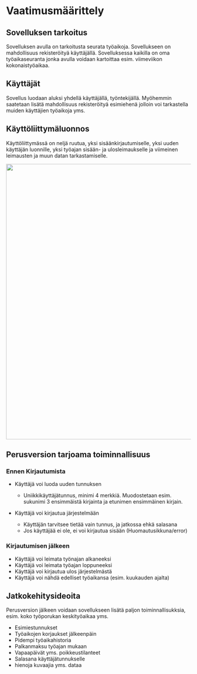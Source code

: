 # Vaatimusmäärittely

## Sovelluksen tarkoitus

Sovelluksen avulla on tarkoitusta seurata työaikoja. Sovellukseen on mahdollisuus rekisteröityä käyttäjällä. Sovelluksessa kaikilla on oma työaikaseuranta jonka avulla voidaan kartoittaa esim. viimeviikon kokonaistyöaikaa.

## Käyttäjät

Sovellus luodaan aluksi yhdellä käyttäjällä, työntekijällä. Myöhemmin saatetaan lisätä mahdollisuus rekisteröityä esimiehenä jolloin voi tarkastella muiden käyttäjien työaikoja yms.

## Käyttöliittymäluonnos

Käyttöliittymässä on neljä ruutua, yksi sisäänkirjautumiselle, yksi uuden käyttäjän luonnille, yksi työajan sisään- ja ulosleimaukselle ja viimeinen leimausten ja muun datan tarkastamiselle.

<img src="https://github.com/sppirtti/ot2018/blob/master/Dokumentaatio/k%C3%A4ytt%C3%B6liittym%C3%A4%20esim.png" width="750">

## Perusversion tarjoama toiminnallisuus

### Ennen Kirjautumista

- Käyttäjä voi luoda uuden tunnuksen
  - Uniikkikäyttäjätunnus, minimi 4 merkkiä. Muodostetaan esim. sukunimi 3 ensimmäistä kirjainta ja etunimen ensimmäinen kirjain.
  
 - Käyttäjä voi kirjautua järjestelmään
   - Käyttäjän tarvitsee tietää vain tunnus, ja jatkossa ehkä salasana
   - Jos käyttäjää ei ole, ei voi kirjautua sisään (Huomautusikkuna/error)
   
### Kirjautumisen jälkeen
 
 - Käyttäjä voi leimata työnajan alkaneeksi
 - Käyttäjä voi leimata työajan loppuneeksi
 - Käyttäjä voi kirjautua ulos järjestelmästä
 - Käyttäjä voi nähdä edelliset työaikansa (esim. kuukauden ajalta)
 
## Jatkokehitysideoita

Perusversion jälkeen voidaan sovellukseen lisätä paljon toiminnallisukksia, esim. koko työporukan keskityöaikaa yms.

- Esimiestunnukset
- Työaikojen korjaukset jälkeenpäin
- Pidempi työaikahistoria
- Palkanmaksu työajan mukaan
- Vapaapäivät yms. poikkeustilanteet
- Salasana käyttäjätunnukselle
- hienoja kuvaajia yms. dataa
